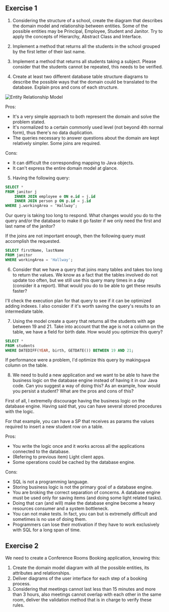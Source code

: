 ## Exercise 1

1. Considering the structure of a school, create the diagram that describes the domain model and relationship between entities. Some of the possible entities may be Principal, Employee, Student and Janitor. Try to apply the concepts of Hierarchy, Abstract Class and Interface.



2. Implement a method that returns all the students in the school grouped by the first letter of their last name.



3. Implement a method that returns all students taking a subject. Please consider that the students cannot be repeated, this needs to be verified.



4. Create at least two different database table structure diagrams to describe the possible ways that the domain could be translated to the database. Explain pros and cons of each structure.

![Entity Relationship Model](DB/ERM.png)

Pros:

- It's a very simple approach to both represent the domain and solve the problem stated.
- It's normalized to a certain commonly used level (not beyond 4th normal form), thus there's no data duplication.
- The queries necessary to answer questions about the domain are kept relatively simpler. Some joins are required.

Cons:

- It can difficult the corresponding mapping to Java objects.
- It can't express the entire domain model at glance.

5. Having the following query:

```sql
SELECT *
FROM janitor j
	INNER JOIN employee e ON e.id = j.id
	INNER JOIN person p ON p.id = j.id
WHERE j.workingArea = ‘Hallway’;
```

Our query is taking too long to respond. What changes would you do to the query and/or the database to make it go faster if we only need the first and last name of the janitor?

If the joins are not important enough, then the following query must accomplish the requested.

```sql
SELECT firstName, lastName
FROM janitor
WHERE workingArea = 'Hallway';
```

6. Consider that we have a query that joins many tables and takes too long to return the values. We know as a fact that the tables involved do not update too often, but we still use this query many times in a day (consider it a report). What would you do to be able to get these results faster?

I'll check the execution plan for that query to see if it can be optimized adding indexes. I also consider if it's worth saving the query's results to an intermediate table.

7. Using the model create a query that returns all the students with age between 19 and 21. Take into account that the age is not a column on the table, we have a field for birth date. How would you optimize this query?

```sql
SELECT *
FROM students
WHERE DATEDIFF(YEAR, birth, GETDATE()) BETWEEN 19 AND 21;
```

If performance were a problem, I'd optimize this query by making`age`a column on the table.

8. We need to build a new application and we want to be able to have the business logic on the database engine instead of having it in our Java code. Can you suggest a way of doing this? As an example, how would you persist a student? What are the pros and cons of this?

First of all, I extremelly discourage having the business logic on the database engine. Having said that, you can have several stored procedures with the logic.

For that example, you can have a SP that receives as params the values required to insert a new student row on a table.

Pros:

- You write the logic once and it works across all the applications connected to the database.
- (Refering to previous item) Light client apps.
- Some operations could be cached by the database engine.

Cons:

- SQL is not a programming language.
- Storing business logic is not the primary goal of a database engine.
- You are broking the correct separation of concerns. A database engine must be used only for saving items (and doing some light related tasks).
- Doing that can (and will) make the database engine become a heavy resources consumer and a system bottleneck.
- You can not make tests. In fact, you can but is extremelly difficult and sometimes is no use of doing them.
- Programmers can lose their motivation if they have to work exclusively with SQL for a long span of time.

## Exercise 2

We need to create a Conference Rooms Booking application, knowing this:

1. Create the domain model diagram with all the possible entities, its attributes and relationships.
2. Deliver diagrams of the user interface for each step of a booking process.
3. Considering that meetings cannot last less than 15 minutes and more than 3 hours, also meetings cannot overlap with each other in the same room, deliver the validation method that is in charge to verify these rules.
